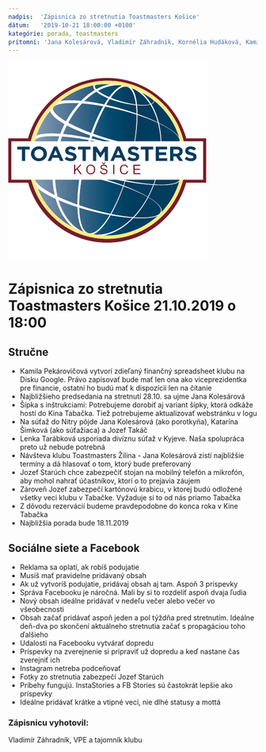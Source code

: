 ```yaml
---
nadpis:  'Zápisnica zo stretnutia Toastmasters Košice'
dátum:   '2019-10-21 18:00:00 +0100'
kategórie: porada, toastmasters
prítomní: 'Jana Kolesárová, Vladimír Záhradník, Kornélia Hudáková, Kamila Pekárovičová, Lucia Pethöová, Jozef Starúch, Ján Šándor (hosť)'
---
```


![alt text][logo]
# Zápisnica zo stretnutia Toastmasters Košice 21.10.2019 o 18:00

## Stručne
- Kamila Pekárovičová vytvorí zdieľaný finančný spreadsheet klubu na Disku Google. Právo zapisovať bude mať len ona ako viceprezidentka pre financie, ostatní ho budú mať k dispozícii len na čítanie
- Najbližšieho predsedania na stretnutí 28.10. sa ujme Jana Kolesárová
- Šípka s inštrukciami: Potrebujeme dorobiť aj variant šípky, ktorá odkáže hostí do Kina Tabačka. Tiež potrebujeme aktualizovať webstránku v logu
- Na súťaž do Nitry pôjde Jana Kolesárová (ako porotkyňa), Katarína Šimková (ako súťažiaca) a Jozef Takáč
- Lenka Tarábková usporiada divíznu súťaž v Kyjeve. Naša spolupráca preto už nebude potrebná
- Návšteva klubu Toastmasters Žilina - Jana Kolesárová zistí najbližšie termíny a dá hlasovať o tom, ktorý bude preferovaný
- Jozef Starúch chce zabezpečiť stojan na mobilný telefón a mikrofón, aby mohol nahrať účastníkov, ktorí o to prejavia záujem
- Zároveň Jozef zabezpečí kartónovú krabicu, v ktorej budú odložené všetky veci klubu v Tabačke. Vyžaduje si to od nás priamo Tabačka
- Z dôvodu rezervácií budeme pravdepodobne do konca roka v Kine Tabačka
- Najbližšia porada bude 18.11.2019

## Sociálne siete a Facebook
- Reklama sa oplatí, ak robíš podujatie
- Musíš mať pravidelne pridávaný obsah
- Ak už vytvoríš podujatie, pridávaj obsah aj tam. Aspoň 3 príspevky
- Správa Facebooku je náročná. Mali by si to rozdeliť aspoň dvaja ľudia
- Nový obsah ideálne pridávať v nedeľu večer alebo večer vo všeobecnosti
- Obsah začať pridávať aspoň jeden a pol týždňa pred stretnutím. Ideálne deň-dva po skončení aktuálneho stretnutia začať s propagáciou toho ďalšieho
- Udalosti na Facebooku vytvárať dopredu
- Príspevky na zverejnenie si pripraviť už dopredu a keď nastane čas zverejniť ich
- Instagram netreba podceňovať
- Fotky zo stretnutia zabezpečí Jozef Starúch
- Príbehy fungujú. InstaStories a FB Stories sú častokrát lepšie ako príspevky
- Ideálne pridávať krátke a vtipné veci, nie dlhé statusy a mottá

### Zápisnicu vyhotovil:
Vladimír Záhradník,
VPE a tajomník klubu

[logo]: https://github.com/toastmasters-kosice/graficke-podklady/raw/master/Log%C3%A1/%C5%A0tandardn%C3%A9%20zmen%C5%A1en%C3%A9%20logo%20TMKE.png "Logo Toastmasters Košice"
